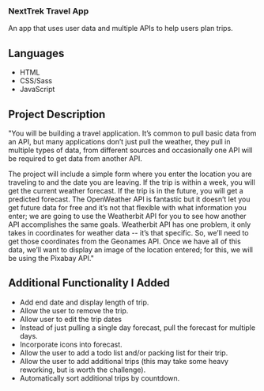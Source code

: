 ### NextTrek Travel App
An app that uses user data and multiple APIs to help users plan trips.

## Languages
* HTML
* CSS/Sass
* JavaScript

## Project Description
"You will be building a travel application. It’s common to pull basic data from an API, but many applications don’t just pull the weather, they pull in multiple types of data, from different sources and occasionally one API will be required to get data from another API.

The project will include a simple form where you enter the location you are traveling to and the date you are leaving. If the trip is within a week, you will get the current weather forecast. If the trip is in the future, you will get a predicted forecast. The OpenWeather API is fantastic but it doesn’t let you get future data for free and it’s not that flexible with what information you enter; we are going to use the Weatherbit API for you to see how another API accomplishes the same goals. Weatherbit API has one problem, it only takes in coordinates for weather data -- it’s that specific. So, we’ll need to get those coordinates from the Geonames API. Once we have all of this data, we’ll want to display an image of the location entered; for this, we will be using the Pixabay API."

## Additional Functionality I Added
* Add end date and display length of trip.
* Allow the user to remove the trip.
* Allow user to edit the trip dates
* Instead of just pulling a single day forecast, pull the forecast for multiple days.
* Incorporate icons into forecast.
* Allow the user to add a todo list and/or packing list for their trip.
* Allow the user to add additional trips (this may take some heavy reworking, but is worth the challenge).
* Automatically sort additional trips by countdown.

